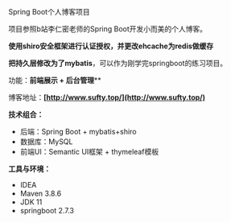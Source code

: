 Spring Boot个人博客项目

项目参照b站李仁密老师的Spring Boot开发小而美的个人博客。

**使用shiro安全框架进行认证授权，并更改ehcache为redis做缓存**

**把持久层修改为了mybatis**，可以作为刚学完springboot的练习项目。

功能：**前端展示 + 后台管理****

博客地址：**[http://www.sufty.top/](http://www.sufty.top/)**

**技术组合：**

- 后端：Spring Boot + mybatis+shiro
- 数据库：MySQL
- 前端UI：Semantic UI框架 + thymeleaf模板

**工具与环境：**

- IDEA
- Maven 3.8.6
- JDK 11
- springboot 2.7.3
